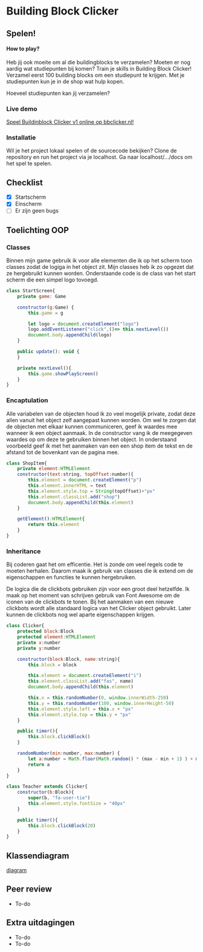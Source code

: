 # Building Block Clicker


## Spelen!
#### How to play?
Heb jij ook moeite om al die buildingblocks te verzamelen? Moeten er nog aardig wat studiepunten bij komen? Train je skills in Building Block Clicker! Verzamel eerst 100 building blocks om een studiepunt te krijgen. Met je studiepunten kun je in de shop wat hulp kopen.

Hoeveel studiepunten kan jij verzamelen?

### Live demo
[Speel Buildinblock Clicker v1 online op bbclicker.nl!](http://bbclicker.nl)

### Installatie
Wil je het project lokaal spelen of de sourcecode bekijken? Clone de repository en run het project via je localhost. Ga naar localhost/.../docs om het spel te spelen.

## Checklist
- [x] Startscherm
- [x] Einscherm
- [ ] Er zijn geen bugs

## Toelichting OOP

### Classes
Binnen mijn game gebruik ik voor alle elementen die ik op het scherm toon classes zodat de logiga in het object zit. Mijn classes heb ik zo opgezet dat ze hergebruikt kunnen worden. Onderstaande code is de class van het start scherm die een simpel logo tovoegd.

```javascript
class StartScreen{
    private game: Game

    constructor(g:Game) {
        this.game = g

        let logo = document.createElement("logo")
        logo.addEventListener("click",()=> this.nextLevel())
        document.body.appendChild(logo)
    }

    public update(): void {
    }

    private nextLevel(){
        this.game.showPlayScreen()
    }
}
```

### Encaptulation
Alle variabelen van de objecten houd ik zo veel mogelijk private, zodat deze allen vanuit het object zelf aangepast kunnen worden. Om wel te zorgen dat de objecten met elkaar kunnen communiceren, geef ik waardes mee wanneer ik een object aanmaak. In de constructor vang ik de meegegeven waardes op om deze te gebruiken binnen het object. In onderstaand voorbeeld geef ik met het aanmaken van een een shop item de tekst en de afstand tot de bovenkant van de pagina mee.

```javascript
class ShopItem{
    private element:HTMLElement
    constructor(text:string, topOffset:number){
        this.element = document.createElement("p")
        this.element.innerHTML = text
        this.element.style.top = String(topOffset)+"px"
        this.element.classList.add("shop")
        document.body.appendChild(this.element)
    }

    getElement():HTMLElement{
        return this.element
    }
}
```

### Inheritance
Bij coderen gaat het om efficentie. Het is zonde om veel regels code te moeten herhalen. Daarom maak ik gebruik van classes die ik extend om de eigenschappen en functies te kunnen hergebruiken.

De logica die de clickbots gebruiken zijn voor een groot deel hetzelfde. Ik maak op het moment van schrijven gebruik van Font Awesome om de iconen van de clickbots te tonen. Bij het aanmaken van een nieuwe clickbots wordt alle standaard logica van het Clicker object gebruikt. Later kunnen de clickbots nog wel aparte eigenschappen krijgen.

```javascript
class Clicker{
    protected block:Block
    protected element:HTMLElement
    private x:number
    private y:number

    constructor(block:Block, name:string){
        this.block = block

        this.element = document.createElement("i")
        this.element.classList.add("fas", name)
        document.body.appendChild(this.element)

        this.x = this.randomNumber(0, window.innerWidth-250)
        this.y = this.randomNumber(100, window.innerHeight-50)
        this.element.style.left = this.x + "px"
        this.element.style.top = this.y + "px"
    }

    public timer(){
        this.block.clickBlock()
    }

    randomNumber(min:number, max:number) {
        let a:number = Math.floor(Math.random() * (max - min + 1) ) + min;
        return a
    }
}

class Teacher extends Clicker{ 
    constructor(b:Block){
        super(b, "fa-user-tie")
        this.element.style.fontSize = "40px"
    } 

    public timer(){
        this.block.clickBlock(20)
    }
}
```

## Klassendiagram
[diagram](https://preview.ibb.co/ggVyNo/bbc_diagram.jpg)

## Peer review
- To-do

## Extra uitdagingen
- To-do
- To-do
